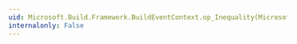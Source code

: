 ```yaml
---
uid: Microsoft.Build.Framework.BuildEventContext.op_Inequality(Microsoft.Build.Framework.BuildEventContext,Microsoft.Build.Framework.BuildEventContext)
internalonly: False
---
```

